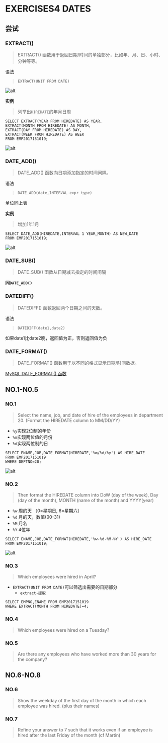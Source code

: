 # EXERCISES4 DATES

## 尝试

### EXTRACT()
> EXTRACT() 函数用于返回日期/时间的单独部分，比如年、月、日、小时、分钟等等。

语法
> `EXTRACT(UNIT FROM DATE)`

![alt](img/exe4.test.1.png)

**实例**
> 列举出`HIREDATE`的年月日周
```mysql
SELECT EXTRACT(YEAR FROM HIREDATE) AS YEAR,
EXTRACT(MONTH FROM HIREDATE) AS MONTH,
EXTRACT(DAY FROM HIREDATE) AS DAY,
EXTRACT(WEEK FROM HIREDATE) AS WEEK
FROM EMP2017151019;
```
![alt](img/exe4.test.2.png)

### DATE_ADD()
> DATE_ADD() 函数向日期添加指定的时间间隔。

语法
> `DATE_ADD(date,INTERVAL expr type)`

单位同上表

**实例**
> 增加1年1月

```mysql
SELECT DATE_ADD(HIREDATE,INTERVAL 1 YEAR_MONTH) AS NEW_DATE
FROM EMP2017151019;
```
![alt](img/exe4.test.4.png)

### DATE_SUB()
> DATE_SUB() 函数从日期减去指定的时间间隔

**同`DATE_ADD()`**

### DATEDIFF()
> DATEDIFF() 函数返回两个日期之间的天数。

语法
> `DATEDIFF(date1,date2)`

如果date1比date2晚，返回值为正，否则返回值为负

### DATE_FORMAT()
> DATE_FORMAT() 函数用于以不同的格式显示日期/时间数据。

[MySQL DATE_FORMAT() 函数](https://www.w3school.com.cn/sql/func_date_format.asp)

## NO.1-N0.5

### NO.1
> Select the name, job, and date of hire of the employees in department 20. (Format the HIREDATE column to MM/DD/YY) 

* `%y`实现2位制的年份
* `%m`实现两位值的月份
* `%d`实现两位制的日
```mysql
SELECT ENAME,JOB,DATE_FORMAT(HIREDATE,'%m/%d/%y') AS HIRE_DATE
FROM EMP2017151019
WHERE DEPTNO=20;
```
![alt](img/exe4.1.png)

### NO.2
> Then format the HIREDATE column into DoW (day of the week), Day (day of the month), MONTH (name of the month) and YYYY(year)
* `%w` 周的天 （0=星期日, 6=星期六）
* `%d` 月的天，数值(00-31)
* `%M` 月名
* `%Y` 4位年

```mysql
SELECT ENAME,JOB,DATE_FORMAT(HIREDATE,'%w-%d-%M-%Y') AS HIRE_DATE
FROM EMP2017151019;
```
![alt](img/exe4.2.png)

### NO.3
> Which employees were hired in April?

* `EXTRACT(UNIT FROM DATE)`可以筛选出需要的日期部分
    * `extract-提取`
```mysql
SELECT EMPNO,ENAME FROM EMP2017151019
WHERE EXTRACT(MONTH FROM HIREDATE)=4;
```

### NO.4
> Which employees were hired on a Tuesday?


### NO.5
> Are there any employees who have worked more than 30 years for the company?

## NO.6-NO.8
### NO.6
> Show the weekday of the first day of the month in which each employee was hired. (plus their names)

### NO.7
> Refine your answer to 7 such that it works even if an employee is hired after the last Friday of the month (cf Martin)
